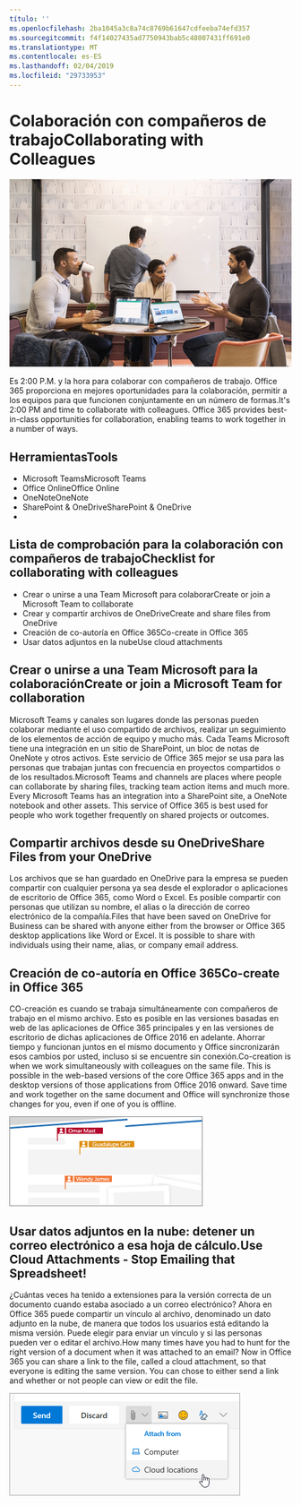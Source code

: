 ```yaml
---
título: ''
ms.openlocfilehash: 2ba1045a3c8a74c8769b61647cdfeeba74efd357
ms.sourcegitcommit: f4f14027435ad7750943bab5c48007431ff691e0
ms.translationtype: MT
ms.contentlocale: es-ES
ms.lasthandoff: 02/04/2019
ms.locfileid: "29733953"
---
```

# <a name="collaborating-with-colleagues"></a><span data-ttu-id="22171-102">Colaboración con compañeros de trabajo</span><span class="sxs-lookup"><span data-stu-id="22171-102">Collaborating with Colleagues</span></span>

![Visual de viaje al trabajo](media/ditl_collab.png)

<span data-ttu-id="22171-p101">Es 2:00 P.M. y la hora para colaborar con compañeros de trabajo. Office 365 proporciona en mejores oportunidades para la colaboración, permitir a los equipos para que funcionen conjuntamente en un número de formas.</span><span class="sxs-lookup"><span data-stu-id="22171-p101">It's 2:00 PM and time to collaborate with colleagues. Office 365 provides best-in-class opportunities for collaboration, enabling teams to work together in a number of ways.</span></span> 

## <a name="tools"></a><span data-ttu-id="22171-106">Herramientas</span><span class="sxs-lookup"><span data-stu-id="22171-106">Tools</span></span>
- <span data-ttu-id="22171-107">Microsoft Teams</span><span class="sxs-lookup"><span data-stu-id="22171-107">Microsoft Teams</span></span>
- <span data-ttu-id="22171-108">Office Online</span><span class="sxs-lookup"><span data-stu-id="22171-108">Office Online</span></span>
- <span data-ttu-id="22171-109">OneNote</span><span class="sxs-lookup"><span data-stu-id="22171-109">OneNote</span></span>
- <span data-ttu-id="22171-110">SharePoint & OneDrive</span><span class="sxs-lookup"><span data-stu-id="22171-110">SharePoint & OneDrive</span></span>
- 
## <a name="checklist-for-collaborating-with-colleagues"></a><span data-ttu-id="22171-111">Lista de comprobación para la colaboración con compañeros de trabajo</span><span class="sxs-lookup"><span data-stu-id="22171-111">Checklist for collaborating with colleagues</span></span>
- <span data-ttu-id="22171-112">Crear o unirse a una Team Microsoft para colaborar</span><span class="sxs-lookup"><span data-stu-id="22171-112">Create or join a Microsoft Team to collaborate</span></span>
- <span data-ttu-id="22171-113">Crear y compartir archivos de OneDrive</span><span class="sxs-lookup"><span data-stu-id="22171-113">Create and share files from OneDrive</span></span> 
- <span data-ttu-id="22171-114">Creación de co-autoría en Office 365</span><span class="sxs-lookup"><span data-stu-id="22171-114">Co-create in Office 365</span></span> 
- <span data-ttu-id="22171-115">Usar datos adjuntos en la nube</span><span class="sxs-lookup"><span data-stu-id="22171-115">Use cloud attachments</span></span>

## <a name="create-or-join-a-microsoft-team-for-collaboration"></a><span data-ttu-id="22171-116">Crear o unirse a una Team Microsoft para la colaboración</span><span class="sxs-lookup"><span data-stu-id="22171-116">Create or join a Microsoft Team for collaboration</span></span>

<span data-ttu-id="22171-p102">Microsoft Teams y canales son lugares donde las personas pueden colaborar mediante el uso compartido de archivos, realizar un seguimiento de los elementos de acción de equipo y mucho más. Cada Teams Microsoft tiene una integración en un sitio de SharePoint, un bloc de notas de OneNote y otros activos. Este servicio de Office 365 mejor se usa para las personas que trabajan juntas con frecuencia en proyectos compartidos o de los resultados.</span><span class="sxs-lookup"><span data-stu-id="22171-p102">Microsoft Teams and channels are places where people can collaborate by sharing files, tracking team action items and much more. Every Microsoft Teams has an integration into a SharePoint site, a OneNote notebook and other assets. This service of Office 365 is best used for people who work together frequently on shared projects or outcomes.</span></span> 

## <a name="share-files-from-your-onedrive"></a><span data-ttu-id="22171-120">Compartir archivos desde su OneDrive</span><span class="sxs-lookup"><span data-stu-id="22171-120">Share Files from your OneDrive</span></span>
<span data-ttu-id="22171-p103">Los archivos que se han guardado en OneDrive para la empresa se pueden compartir con cualquier persona ya sea desde el explorador o aplicaciones de escritorio de Office 365, como Word o Excel. Es posible compartir con personas que utilizan su nombre, el alias o la dirección de correo electrónico de la compañía.</span><span class="sxs-lookup"><span data-stu-id="22171-p103">Files that have been saved on OneDrive for Business can be shared with anyone either from the browser or Office 365 desktop applications like Word or Excel. It is possible to share with individuals using their name, alias, or company email address.</span></span> 

## <a name="co-create-in-office-365"></a><span data-ttu-id="22171-123">Creación de co-autoría en Office 365</span><span class="sxs-lookup"><span data-stu-id="22171-123">Co-create in Office 365</span></span>
<span data-ttu-id="22171-p104">CO-creación es cuando se trabaja simultáneamente con compañeros de trabajo en el mismo archivo. Esto es posible en las versiones basadas en web de las aplicaciones de Office 365 principales y en las versiones de escritorio de dichas aplicaciones de Office 2016 en adelante.  Ahorrar tiempo y funcionan juntos en el mismo documento y Office sincronizarán esos cambios por usted, incluso si se encuentre sin conexión.</span><span class="sxs-lookup"><span data-stu-id="22171-p104">Co-creation is when we work simultaneously with colleagues on the same file. This is possible in the web-based versions of the core Office 365 apps and in the desktop versions of those applications from Office 2016 onward.  Save time and work together on the same document and Office will synchronize those changes for you, even if one of you is offline.</span></span> 

![Autor de CO en Word](media/ditl_coauth.png)

## <a name="use-cloud-attachments---stop-emailing-that-spreadsheet"></a><span data-ttu-id="22171-128">Usar datos adjuntos en la nube: detener un correo electrónico a esa hoja de cálculo.</span><span class="sxs-lookup"><span data-stu-id="22171-128">Use Cloud Attachments - Stop Emailing that Spreadsheet!</span></span>
<span data-ttu-id="22171-p105">¿Cuántas veces ha tenido a extensiones para la versión correcta de un documento cuando estaba asociado a un correo electrónico? Ahora en Office 365 puede compartir un vínculo al archivo, denominado un dato adjunto en la nube, de manera que todos los usuarios está editando la misma versión.  Puede elegir para enviar un vínculo y si las personas pueden ver o editar el archivo.</span><span class="sxs-lookup"><span data-stu-id="22171-p105">How many times have you had to hunt for the right version of a document when it was attached to an email? Now in Office 365 you can share a link to the file, called a cloud attachment, so that everyone is editing the same version.  You can chose to either send a link and whether or not people can view or edit the file.</span></span> 

![Datos adjuntos en la nube](media/ditl_cloudattach.png)


